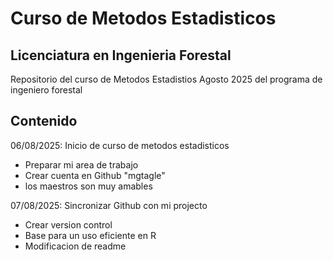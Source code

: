 # Curso de Metodos Estadisticos 
## Licenciatura en Ingenieria Forestal 

Repositorio del curso de Metodos Estadistios Agosto 2025 del programa de ingeniero forestal 

## Contenido

06/08/2025: Inicio de curso de metodos estadisticos 
 + Preparar mi area de trabajo 
 + Crear cuenta en Github "mgtagle"
 + los maestros son muy amables 
 
07/08/2025: Sincronizar Github con mi projecto 
 + Crear version control
 + Base para un uso eficiente en R 
 + Modificacion de readme